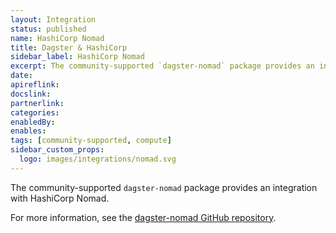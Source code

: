 ```yaml
---
layout: Integration
status: published
name: HashiCorp Nomad
title: Dagster & HashiCorp
sidebar_label: HashiCorp Nomad
excerpt: The community-supported `dagster-nomad` package provides an integration with HashiCorp Nomad.
date: 
apireflink:
docslink:
partnerlink:
categories:
enabledBy:
enables:
tags: [community-supported, compute]
sidebar_custom_props:
  logo: images/integrations/nomad.svg
---
```


The community-supported `dagster-nomad` package provides an integration with HashiCorp Nomad.

For more information, see the [dagster-nomad GitHub repository](https://github.com/PayLead/dagster-nomad).
